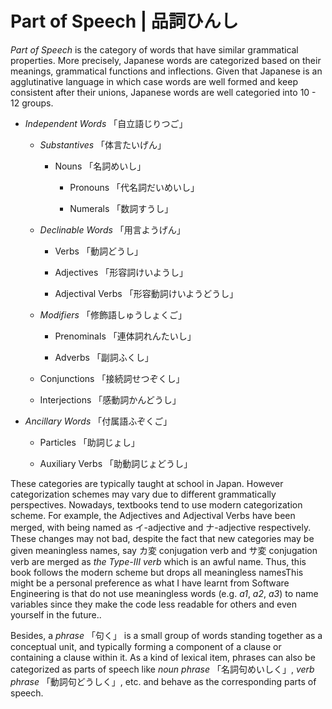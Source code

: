 # Part of Speech | 品詞ひんし

_Part of Speech_ is the category of words that have similar grammatical
properties. More precisely, Japanese words are categorized based on
their meanings, grammatical functions and inflections. Given that
Japanese is an agglutinative language in which case words are well
formed and keep consistent after their unions, Japanese words are well
categoried into 10 - 12 groups.

* _Independent Words_ 「自立語じりつご」

  * _Substantives_ 「体言たいげん」

    * Nouns 「名詞めいし」

      * Pronouns 「代名詞だいめいし」

      * Numerals 「数詞すうし」

  * _Declinable Words_ 「用言ようげん」

    * Verbs 「動詞どうし」

    * Adjectives 「形容詞けいようし」

    * Adjectival Verbs 「形容動詞けいようどうし」

  * _Modifiers_ 「修飾語しゅうしょくご」

    * Prenominals 「連体詞れんたいし」

    * Adverbs 「副詞ふくし」

  * Conjunctions 「接続詞せつぞくし」

  * Interjections 「感動詞かんどうし」

* _Ancillary Words_ 「付属語ふぞくご」

  * Particles 「助詞じょし」

  * Auxiliary Verbs 「助動詞じょどうし」

These categories are typically taught at school in Japan. However
categorization schemes may vary due to different grammatically
perspectives. Nowadays, textbooks tend to use modern categorization
scheme. For example, the Adjectives and Adjectival Verbs have been
merged, with being named as イ-adjective and ナ-adjective respectively.
These changes may not bad, despite the fact that new categories may be
given meaningless names, say カ変 conjugation verb and サ変 conjugation verb
are merged as _the Type-III verb_ which is an awful name. Thus, this
book follows the modern scheme but drops all meaningless namesThis might
be a personal preference as what I have learnt from Software Engineering
is that do not use meaningless words (e.g. _a1_, _a2_, _a3_) to name
variables since they make the code less readable for others and even
yourself in the future..

Besides, a _phrase_ 「句く」 is a small group of words standing together as
a conceptual unit, and typically forming a component of a clause or
containing a clause within it. As a kind of lexical item, phrases can
also be categorized as parts of speech like _noun phrase_ 「名詞句めいしく」,
_verb phrase_ 「動詞句どうしく」, etc. and behave as the corresponding parts of
speech.
